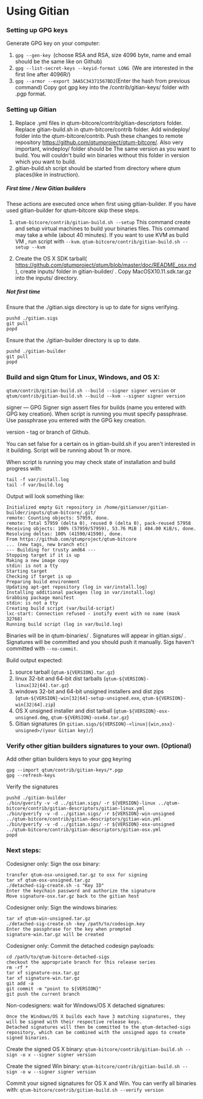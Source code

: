 Using Gitian
====================
### Setting up GPG keys
Generate GPG key on your computer:
1. ```gpg --gen-key ```(choose RSA and RSA, size 4096 byte, name and email should be the same like on Github)
2. ```gpg --list-secret-keys --keyid-format LONG ```(We are interested in the first line after 4096R/)
3. ```gpg --armor --export 3AA5C34371567BD2```(Enter the hash from previous command)
Copy got gpg key into the /contrib/gitian-keys/ folder with .pgp format.
### Setting up Gitian
1. Replace .yml files in qtum-bitcore/contrib/gitian-descriptors folder. Replace gitian-build.sh in qtum-bitcore/contrib folder. Add windeploy/ folder into the qtum-bitcore/contrib. Push these changes to remote repository https://github.com/qtumproject/qtum-bitcore/. Also very important, windeploy/ folder should be The same version as you want to build. You will couldn't build win binaries without this folder in version which you want to build.
2. gitian-build.sh script should be started from directory where qtum places(like in instruction).
##### First time / New Gitian builders
These actions are executed once when first using gitian-builder. If you have used gitian-builder for qtum-bitcore skip these steps.
1. ```qtum-bitcore/contrib/gitian-build.sh --setup``` This command create and setup virtual machines to build your binaries files. This command may take a while (about 40 minutes). If you want to use KVM as build VM , run script with ```--kvm```.
    ```qtum-bitcore/contrib/gitian-build.sh --setup --kvm```

2. Create the OS X SDK tarball( https://github.com/qtumproject/qtum/blob/master/doc/README_osx.md), create inputs/ folder in gitian-builder/ . Copy MacOSX10.11.sdk.tar.gz into the inputs/ directory.
##### Not first time
Ensure that the ./gitian.sigs directory is up to date for signs verifying.

    pushd ./gitian.sigs
    git pull
    popd

Ensure that the ./gitian-builder directory is up to date.

    pushd ./gitian-builder
    git pull
    popd

### Build and sign Qtum for Linux, Windows, and OS X:

  ```qtum/contrib/gitian-build.sh --build --signer signer version``` or
  ```qtum/contrib/gitian-build.sh --build --kvm --signer signer version```

signer — GPG Signer sign assert files for builds (name you entered with GPG key creation). When script is running you must specify passphrase. Use passphrase you entered with the GPG key creation.

version - tag or branch of Github.

You can set false for a certain os in gitian-build.sh if you aren't interested in it building.
Script will be running about 1h or more.

When script is running you may check state of installation and build progress with:

    tail -f var/install.log
    tail -f var/build.log

Output will look something like:

    Initialized empty Git repository in /home/gitianuser/gitian-builder/inputs/qtum-bitcore/.git/
    remote: Counting objects: 57959, done.
    remote: Total 57959 (delta 0), reused 0 (delta 0), pack-reused 57958
    Receiving objects: 100% (57959/57959), 53.76 MiB | 484.00 KiB/s, done.
    Resolving deltas: 100% (41590/41590), done.
    From https://github.com/qtumproject/qtum-bitcore
    ... (new tags, new branch etc)
    --- Building for trusty amd64 ---
    Stopping target if it is up
    Making a new image copy
    stdin: is not a tty
    Starting target
    Checking if target is up
    Preparing build environment
    Updating apt-get repository (log in var/install.log)
    Installing additional packages (log in var/install.log)
    Grabbing package manifest
    stdin: is not a tty
    Creating build script (var/build-script)
    lxc-start: Connection refused - inotify event with no name (mask 32768)
    Running build script (log in var/build.log)


Binaries will be in qtum-binaries/ . Signatures will appear in gitian.sigs/ . Signatures will be committed and you should push it manually. Sigs haven't committed with ```--no-commit```.

Build output expected:

  1. source tarball (`qtum-${VERSION}.tar.gz`)
  2. linux 32-bit and 64-bit dist tarballs (`qtum-${VERSION}-linux[32|64].tar.gz`)
  3. windows 32-bit and 64-bit unsigned installers and dist zips (`qtum-${VERSION}-win[32|64]-setup-unsigned.exe`, `qtum-${VERSION}-win[32|64].zip`)
  4. OS X unsigned installer and dist tarball (`qtum-${VERSION}-osx-unsigned.dmg`, `qtum-${VERSION}-osx64.tar.gz`)
  5. Gitian signatures (in `gitian.sigs/${VERSION}-<linux|{win,osx}-unsigned>/(your Gitian key)/`)

### Verify other gitian builders signatures to your own. (Optional)

Add other gitian builders keys to your gpg keyring

    gpg --import qtum/contrib/gitian-keys/*.pgp
    gpg --refresh-keys

Verify the signatures

    pushd ./gitian-builder
    ./bin/gverify -v -d ../gitian.sigs/ -r ${VERSION}-linux ../qtum-bitcore/contrib/gitian-descriptors/gitian-linux.yml
    ./bin/gverify -v -d ../gitian.sigs/ -r ${VERSION}-win-unsigned ../qtum-bitcore/contrib/gitian-descriptors/gitian-win.yml
    ./bin/gverify -v -d ../gitian.sigs/ -r ${VERSION}-osx-unsigned ../qtum-bitcore/contrib/gitian-descriptors/gitian-osx.yml
    popd

### Next steps:

Codesigner only: Sign the osx binary:

    transfer qtum-osx-unsigned.tar.gz to osx for signing
    tar xf qtum-osx-unsigned.tar.gz
    ./detached-sig-create.sh -s "Key ID"
    Enter the keychain password and authorize the signature
    Move signature-osx.tar.gz back to the gitian host

Codesigner only: Sign the windows binaries:

    tar xf qtum-win-unsigned.tar.gz
    ./detached-sig-create.sh -key /path/to/codesign.key
    Enter the passphrase for the key when prompted
    signature-win.tar.gz will be created

Codesigner only: Commit the detached codesign payloads:

    cd /path/to/qtum-bitcore-detached-sigs
    checkout the appropriate branch for this release series
    rm -rf *
    tar xf signature-osx.tar.gz
    tar xf signature-win.tar.gz
    git add -a
    git commit -m "point to ${VERSION}"
    git push the current branch

Non-codesigners: wait for Windows/OS X detached signatures:

    Once the Windows/OS X builds each have 3 matching signatures, they will be signed with their respective release keys.
    Detached signatures will then be committed to the qtum-detached-sigs repository, which can be combined with the unsigned apps to create signed binaries.
Create the signed OS X binary:
```qtum-bitcore/contrib/gitian-build.sh --sign -o x --signer signer version```

Create the signed Win binary:
```qtum-bitcore/contrib/gitian-build.sh --sign -o w --signer signer version```

Commit your signed signatures for OS X and Win.
You can verify all binaries with:
```qtum-bitcore/contrib/gitian-build.sh --verify version```
